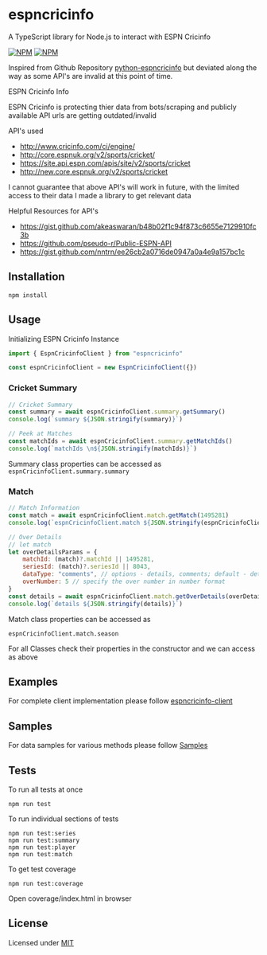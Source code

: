 # espncricinfo

A TypeScript library for Node.js to interact with ESPN Cricinfo

[![NPM](https://nodei.co/npm/espncricinfo.png?downloads=true&downloadRank=true)](https://nodei.co/npm/espncricinfo/) [![NPM](https://nodei.co/npm-dl/espncricinfo.png?months=6&height=1)](https://nodei.co/npm/espncricinfo/)

Inspired from Github Repository [python-espncricinfo](https://github.com/outside-edge/python-espncricinfo.git) but deviated along the way as some API's are invalid at this point of time.

ESPN Cricinfo Info

ESPN Cricinfo is protecting thier data from bots/scraping and publicly available API urls are getting outdated/invalid

API's used

* <http://www.cricinfo.com/ci/engine/>
* <http://core.espnuk.org/v2/sports/cricket/>
* <https://site.api.espn.com/apis/site/v2/sports/cricket>
* <http://new.core.espnuk.org/v2/sports/cricket>

I cannot guarantee that above API's will work in future, with the limited access to their data I made a library to get relevant data

Helpful Resources for API's

* <https://gist.github.com/akeaswaran/b48b02f1c94f873c6655e7129910fc3b>
* <https://github.com/pseudo-r/Public-ESPN-API>
* <https://gist.github.com/nntrn/ee26cb2a0716de0947a0a4e9a157bc1c>

## Installation

```shell
npm install
```

## Usage

Initializing ESPN Cricinfo Instance

```javascript
import { EspnCricinfoClient } from "espncricinfo"

const espnCricinfoClient = new EspnCricinfoClient({})
```

### Cricket Summary

```javascript
// Cricket Summary
const summary = await espnCricinfoClient.summary.getSummary()
console.log(`summary ${JSON.stringify(summary)}`)

// Peek at Matches 
const matchIds = await espnCricinfoClient.summary.getMatchIds()
console.log(`matchIds \n${JSON.stringify(matchIds)}`)
```

Summary class properties can be accessed as `espnCricinfoClient.summary.summary`

### Match

```javascript
// Match Information
const match = await espnCricinfoClient.match.getMatch(1495281)
console.log(`espnCricinfoClient.match ${JSON.stringify(espnCricinfoClient.match)}`)

// Over Details
// let match
let overDetailsParams = {
    matchId: (match)?.matchId || 1495281,
    seriesId: (match)?.seriesId || 8043,
    dataType: "comments", // options - details, comments; default - details
    overNumber: 5 // specify the over number in number format
}
const details = await espnCricinfoClient.match.getOverDetails(overDetailsParams)
console.log(`details ${JSON.stringify(details)}`)
```

Match class properties can be accessed as

`espnCricinfoClient.match.season`

For all Classes check their properties in the constructor and we can access as above

## Examples

For complete client implementation please follow [espncricinfo-client](https://github.com/vbsampath/espncricinfo-client)

## Samples

For data samples for various methods please follow [Samples](https://github.com/vbsampath/espncricinfo/blob/main/samples/)

## Tests

To run all tests at once

```shell
npm run test
```

To run individual sections of tests

```shell
npm run test:series
npm run test:summary
npm run test:player
npm run test:match
```

To get test coverage

```shell
npm run test:coverage
```

Open coverage/index.html in browser

## License

Licensed under [MIT](./LICENSE.md)
